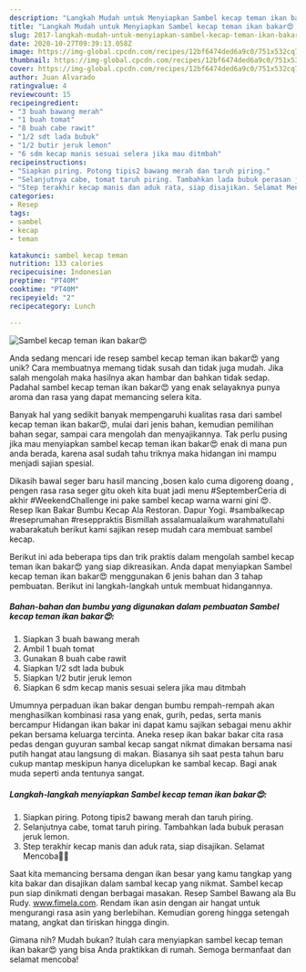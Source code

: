 ```yaml
---
description: "Langkah Mudah untuk Menyiapkan Sambel kecap teman ikan bakar😍 Anti Gagal"
title: "Langkah Mudah untuk Menyiapkan Sambel kecap teman ikan bakar😍 Anti Gagal"
slug: 2017-langkah-mudah-untuk-menyiapkan-sambel-kecap-teman-ikan-bakar-anti-gagal
date: 2020-10-27T09:39:13.058Z
image: https://img-global.cpcdn.com/recipes/12bf6474ded6a9c0/751x532cq70/sambel-kecap-teman-ikan-bakar😍-foto-resep-utama.jpg
thumbnail: https://img-global.cpcdn.com/recipes/12bf6474ded6a9c0/751x532cq70/sambel-kecap-teman-ikan-bakar😍-foto-resep-utama.jpg
cover: https://img-global.cpcdn.com/recipes/12bf6474ded6a9c0/751x532cq70/sambel-kecap-teman-ikan-bakar😍-foto-resep-utama.jpg
author: Juan Alvarado
ratingvalue: 4
reviewcount: 15
recipeingredient:
- "3 buah bawang merah"
- "1 buah tomat"
- "8 buah cabe rawit"
- "1/2 sdt lada bubuk"
- "1/2 butir jeruk lemon"
- "6 sdm kecap manis sesuai selera jika mau ditmbah"
recipeinstructions:
- "Siapkan piring. Potong tipis2 bawang merah dan taruh piring."
- "Selanjutnya cabe, tomat taruh piring. Tambahkan lada bubuk perasan jeruk lemon."
- "Step terakhir kecap manis dan aduk rata, siap disajikan. Selamat Mencoba🙏🙏"
categories:
- Resep
tags:
- sambel
- kecap
- teman

katakunci: sambel kecap teman 
nutrition: 133 calories
recipecuisine: Indonesian
preptime: "PT40M"
cooktime: "PT40M"
recipeyield: "2"
recipecategory: Lunch

---
```



![Sambel kecap teman ikan bakar😍](https://img-global.cpcdn.com/recipes/12bf6474ded6a9c0/751x532cq70/sambel-kecap-teman-ikan-bakar😍-foto-resep-utama.jpg)

Anda sedang mencari ide resep sambel kecap teman ikan bakar😍 yang unik? Cara membuatnya memang tidak susah dan tidak juga mudah. Jika salah mengolah maka hasilnya akan hambar dan bahkan tidak sedap. Padahal sambel kecap teman ikan bakar😍 yang enak selayaknya punya aroma dan rasa yang dapat memancing selera kita.

Banyak hal yang sedikit banyak mempengaruhi kualitas rasa dari sambel kecap teman ikan bakar😍, mulai dari jenis bahan, kemudian pemilihan bahan segar, sampai cara mengolah dan menyajikannya. Tak perlu pusing jika mau menyiapkan sambel kecap teman ikan bakar😍 enak di mana pun anda berada, karena asal sudah tahu triknya maka hidangan ini mampu menjadi sajian spesial.

Dikasih bawal seger baru hasil mancing ,bosen kalo cuma digoreng doang , pengen rasa rasa seger gitu okeh kita buat jadi menu #SeptemberCeria di akhir #WeekendChallenge ini pake sambel kecap warna warni gini 😍. Resep Ikan Bakar Bumbu Kecap Ala Restoran. Dapur Yogi. #sambalkecap #reseprumahan #reseppraktis Bismillah assalamualaikum warahmatullahi wabarakatuh berikut kami sajikan resep mudah cara membuat sambel kecap.


Berikut ini ada beberapa tips dan trik praktis dalam mengolah sambel kecap teman ikan bakar😍 yang siap dikreasikan. Anda dapat menyiapkan Sambel kecap teman ikan bakar😍 menggunakan 6 jenis bahan dan 3 tahap pembuatan. Berikut ini langkah-langkah untuk membuat hidangannya.

<!--inarticleads1-->

##### Bahan-bahan dan bumbu yang digunakan dalam pembuatan Sambel kecap teman ikan bakar😍:

1. Siapkan 3 buah bawang merah
1. Ambil 1 buah tomat
1. Gunakan 8 buah cabe rawit
1. Siapkan 1/2 sdt lada bubuk
1. Siapkan 1/2 butir jeruk lemon
1. Siapkan 6 sdm kecap manis sesuai selera jika mau ditmbah


Umumnya perpaduan ikan bakar dengan bumbu rempah-rempah akan menghasilkan kombinasi rasa yang enak, gurih, pedas, serta manis bercampur Hidangan ikan bakar ini dapat kamu sajikan sebagai menu akhir pekan bersama keluarga tercinta. Aneka resep ikan bakar bakar cita rasa pedas dengan guyuran sambal kecap sangat nikmat dimakan bersama nasi putih hangat atau langsung di makan. Biasanya sih saat pesta tahun baru cukup mantap meskipun hanya dicelupkan ke sambal kecap. Bagi anak muda seperti anda tentunya sangat. 

<!--inarticleads2-->

##### Langkah-langkah menyiapkan Sambel kecap teman ikan bakar😍:

1. Siapkan piring. Potong tipis2 bawang merah dan taruh piring.
1. Selanjutnya cabe, tomat taruh piring. Tambahkan lada bubuk perasan jeruk lemon.
1. Step terakhir kecap manis dan aduk rata, siap disajikan. Selamat Mencoba🙏🙏


Saat kita memancing bersama dengan ikan besar yang kamu tangkap yang kita bakar dan disajikan dalam sambal kecap yang nikmat. Sambel kecap pun siap dinikmati dengan berbagai masakan. Resep Sambel Bawang ala Bu Rudy. www.fimela.com. Rendam ikan asin dengan air hangat untuk mengurangi rasa asin yang berlebihan. Kemudian goreng hingga setengah matang, angkat dan tiriskan hingga dingin. 

Gimana nih? Mudah bukan? Itulah cara menyiapkan sambel kecap teman ikan bakar😍 yang bisa Anda praktikkan di rumah. Semoga bermanfaat dan selamat mencoba!
